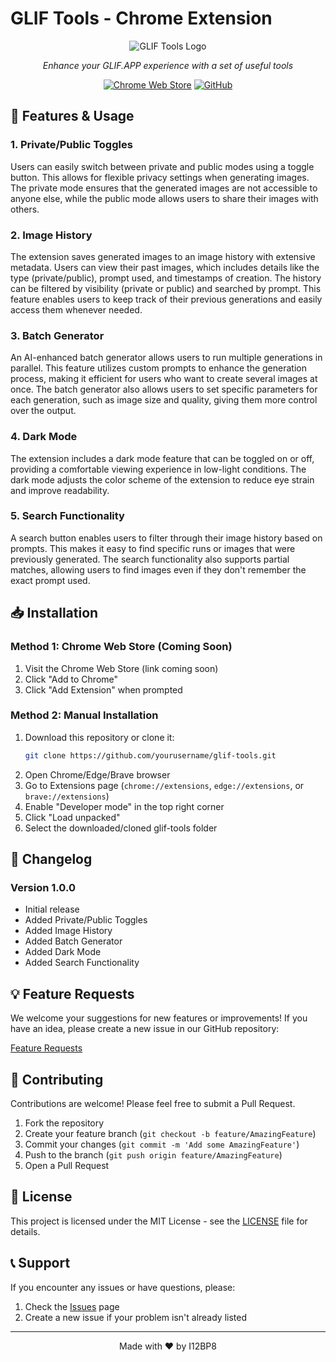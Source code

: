 # GLIF Tools - Chrome Extension

<div align="center">

![GLIF Tools Logo](assets/logo.png)

*Enhance your GLIF.APP experience with a set of useful tools*

[![Chrome Web Store](https://img.shields.io/badge/Chrome%20Web%20Store-Coming%20Soon-gray?style=for-the-badge&logo=google-chrome&logoColor=white)](https://chrome.google.com/webstore)
[![GitHub](https://img.shields.io/badge/GitHub-Repository-black?style=for-the-badge&logo=github)](https://github.com/yourusername/glif-tools)

</div>

## 🔧 Features & Usage

### 1. Private/Public Toggles
Users can easily switch between private and public modes using a toggle button. This allows for flexible privacy settings when generating images. The private mode ensures that the generated images are not accessible to anyone else, while the public mode allows users to share their images with others.

### 2. Image History
The extension saves generated images to an image history with extensive metadata. Users can view their past images, which includes details like the type (private/public), prompt used, and timestamps of creation. The history can be filtered by visibility (private or public) and searched by prompt. This feature enables users to keep track of their previous generations and easily access them whenever needed.

### 3. Batch Generator
An AI-enhanced batch generator allows users to run multiple generations in parallel. This feature utilizes custom prompts to enhance the generation process, making it efficient for users who want to create several images at once. The batch generator also allows users to set specific parameters for each generation, such as image size and quality, giving them more control over the output.

### 4. Dark Mode
The extension includes a dark mode feature that can be toggled on or off, providing a comfortable viewing experience in low-light conditions. The dark mode adjusts the color scheme of the extension to reduce eye strain and improve readability.

### 5. Search Functionality
A search button enables users to filter through their image history based on prompts. This makes it easy to find specific runs or images that were previously generated. The search functionality also supports partial matches, allowing users to find images even if they don't remember the exact prompt used.

## 📥 Installation

### Method 1: Chrome Web Store (Coming Soon)
1. Visit the Chrome Web Store (link coming soon)
2. Click "Add to Chrome"
3. Click "Add Extension" when prompted

### Method 2: Manual Installation
1. Download this repository or clone it:
   ```bash
   git clone https://github.com/yourusername/glif-tools.git
   ```
2. Open Chrome/Edge/Brave browser
3. Go to Extensions page (`chrome://extensions`, `edge://extensions`, or `brave://extensions`)
4. Enable "Developer mode" in the top right corner
5. Click "Load unpacked"
6. Select the downloaded/cloned glif-tools folder


## 📝 Changelog

### Version 1.0.0
- Initial release
- Added Private/Public Toggles
- Added Image History
- Added Batch Generator
- Added Dark Mode
- Added Search Functionality

## 💡 Feature Requests

We welcome your suggestions for new features or improvements! If you have an idea, please create a new issue in our GitHub repository:

[Feature Requests](https://github.com/i12bp8/glif-tools/issues/new?template=feature_request.md)

## 🤝 Contributing

Contributions are welcome! Please feel free to submit a Pull Request.

1. Fork the repository
2. Create your feature branch (`git checkout -b feature/AmazingFeature`)
3. Commit your changes (`git commit -m 'Add some AmazingFeature'`)
4. Push to the branch (`git push origin feature/AmazingFeature`)
5. Open a Pull Request

## 📄 License

This project is licensed under the MIT License - see the [LICENSE](LICENSE) file for details.

## 📞 Support

If you encounter any issues or have questions, please:
1. Check the [Issues](https://github.com/i12bp8/glif-tools/issues) page
2. Create a new issue if your problem isn't already listed

---

<div align="center">

Made with ❤️ by I12BP8

</div>
